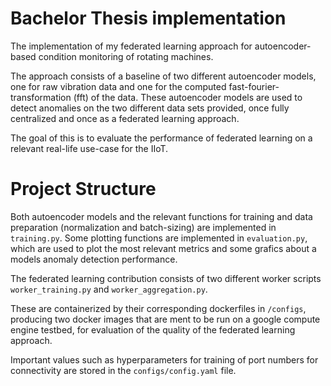 # Bachelor Thesis implementation

The implementation of my federated learning approach for autoencoder-based condition monitoring of rotating machines.

The approach consists of a baseline of two different autoencoder models, one for raw vibration data and one for the computed fast-fourier-transformation (fft) of the data.
These autoencoder models are used to detect anomalies on the two different data sets provided, once fully centralized and once as a federated learning approach.

The goal of this is to evaluate the performance of federated learning on a relevant real-life use-case for the IIoT.

# Project Structure

Both autoencoder models and the relevant functions for training and data preparation (normalization and batch-sizing) are implemented in `training.py`.
Some plotting functions are implemented in `evaluation.py`, which are used to plot the most relevant metrics and some grafics about a models anomaly detection performance.

The federated learning contribution consists of two different worker scripts `worker_training.py` and `worker_aggregation.py`. 

These are containerized by their corresponding dockerfiles in `/configs`, producing two docker images that are ment to be run on a google compute engine testbed,
for evaluation of the quality of the federated learning approach.

Important values such as hyperparameters for training of port numbers for connectivity are stored in the `configs/config.yaml` file.
